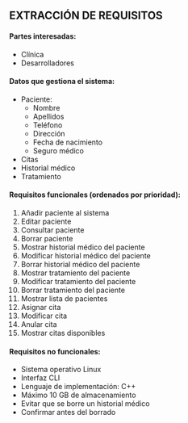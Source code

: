 ## EXTRACCIÓN DE REQUISITOS
#### Partes interesadas:

  - Clínica
  - Desarrolladores
  
#### Datos que gestiona el sistema:
  - Paciente:
    * Nombre
    * Apellidos
    * Teléfono
    * Dirección
    * Fecha de nacimiento
    * Seguro médico
   - Citas
   - Historial médico
   - Tratamiento

#### Requisitos funcionales (ordenados por prioridad):
 1. Añadir paciente al sistema
 2. Editar paciente 
 3. Consultar paciente
 4. Borrar paciente
 5. Mostrar historial médico del paciente
 6. Modificar historial médico del paciente
 7. Borrar historial médico del paciente
 8. Mostrar tratamiento del paciente
 9. Modificar tratamiento del paciente
 10. Borrar tratamiento del paciente
 11. Mostrar lista de pacientes
 12. Asignar cita
 13. Modificar cita
 14. Anular cita
 15. Mostrar citas disponibles
 
 #### Requisitos no funcionales:
- Sistema operativo Linux
- Interfaz CLI
- Lenguaje de implementación: C++
- Máximo 10 GB de almacenamiento
- Evitar que se borre un historial médico
- Confirmar antes del borrado
